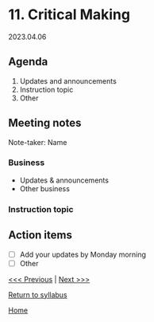 # 11. Critical Making
2023.04.06

## Agenda
1. Updates and announcements
2. Instruction topic
3. Other

## Meeting notes
Note-taker: Name

### Business
- Updates & announcements
- Other business

### Instruction topic


## Action items
- [ ] Add your updates by Monday morning
- [ ] Other

[<<< Previous](10-profesh.md) | [Next >>>](12-digiped.md)

[Return to syllabus](../syllabus.md)

[Home](../README.md)
